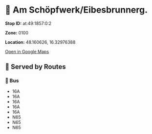 # 🚉 Am Schöpfwerk/Eibesbrunnerg.


**Stop ID:** at:49:1857:0:2

**Zone:** 0100

**Location:** 48.160626, 16.32976388

[Open in Google Maps](https://www.google.com/maps?q=48.160626,16.32976388)

## 🚆 Served by Routes

### 🚌 Bus
- 16A
- 16A
- 16A
- 16A
- 16A
- N65
- N65
- N65